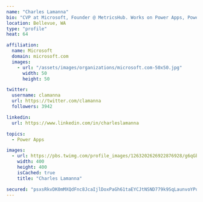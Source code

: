 ```yaml
---
name: "Charles Lamanna"
bio: "CVP at Microsoft, Founder @ MetricsHub. Works on Power Apps, Power Automate, Power Virtual Agent, Common Data Service and Dynamics 365."
location: Bellevue, WA
type: "profile"
heat: 64

affiliation:
  name: Microsoft
  domain: microsoft.com
  images:
    - url: "/assets/images/organizations/microsoft.com-50x50.jpg"
      width: 50
      height: 50

twitter:
  username: clamanna
  url: https://twitter.com/clamanna
  followers: 3942

linkedin:
  url: https://www.linkedin.com/in/charleslamanna

topics:
  - Power Apps

images:
  - url: https://pbs.twimg.com/profile_images/1263202626922876928/g6qGbHZ-_400x400.jpg
    width: 400
    height: 400
    isCached: true
    title: "Charles Lamanna"

secured: "psxsRkvDK0mMXQdFnc8JcaIjlDoxPaGh61taEYCJtNSND779k9SqLaunvoYPoNYVJaKA+ej3/zlZWz6uVflQ+5GUKmZJkIMGMMr+9/yLzKUgxRbpTQKV8HTfsy/koKiI+LjhDYJITPpAil1s8EGj0DZ2AjTFuxxXVH1HSGUcEFIELM/Vd0Mnf/gbTvUUvbqEdU2pqZApg9QbXBZZ99Viy86dyfVKBjZkOsdJbZvU+xsMAPJn7IwbjodZO+W7IUVb3AXJyFzFvIHRrRirdqeHCh2oTG+DmipSvSmb1OWOfFRpxNKOWmpgOA9RlowYTGQtJjrRFcOqORTbu/36Rrm3a1IDsz0snF6FNYWeH2+CBHG3Mr5sbkkxqJpan+id5Nm7bk4iMvadjVCYfXUWjEeuhcw+3zYcyIfzs/pFvOSPFuw=;PV0GnPnXg/rEsxTyaMBtFA=="
---
```



